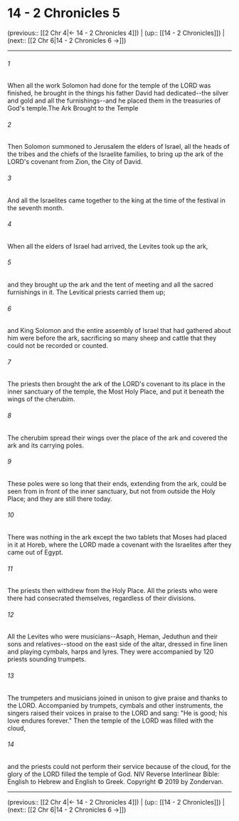 # 14 - 2 Chronicles 5

(previous:: [[2 Chr 4|← 14 - 2 Chronicles 4]]) | (up:: [[14 - 2 Chronicles]]) | (next:: [[2 Chr 6|14 - 2 Chronicles 6 →]])

***


###### 1 
When all the work Solomon had done for the temple of the LORD was finished, he brought in the things his father David had dedicated--the silver and gold and all the furnishings--and he placed them in the treasuries of God's temple.The Ark Brought to the Temple 

###### 2 
Then Solomon summoned to Jerusalem the elders of Israel, all the heads of the tribes and the chiefs of the Israelite families, to bring up the ark of the LORD's covenant from Zion, the City of David. 

###### 3 
And all the Israelites came together to the king at the time of the festival in the seventh month. 

###### 4 
When all the elders of Israel had arrived, the Levites took up the ark, 

###### 5 
and they brought up the ark and the tent of meeting and all the sacred furnishings in it. The Levitical priests carried them up; 

###### 6 
and King Solomon and the entire assembly of Israel that had gathered about him were before the ark, sacrificing so many sheep and cattle that they could not be recorded or counted. 

###### 7 
The priests then brought the ark of the LORD's covenant to its place in the inner sanctuary of the temple, the Most Holy Place, and put it beneath the wings of the cherubim. 

###### 8 
The cherubim spread their wings over the place of the ark and covered the ark and its carrying poles. 

###### 9 
These poles were so long that their ends, extending from the ark, could be seen from in front of the inner sanctuary, but not from outside the Holy Place; and they are still there today. 

###### 10 
There was nothing in the ark except the two tablets that Moses had placed in it at Horeb, where the LORD made a covenant with the Israelites after they came out of Egypt. 

###### 11 
The priests then withdrew from the Holy Place. All the priests who were there had consecrated themselves, regardless of their divisions. 

###### 12 
All the Levites who were musicians--Asaph, Heman, Jeduthun and their sons and relatives--stood on the east side of the altar, dressed in fine linen and playing cymbals, harps and lyres. They were accompanied by 120 priests sounding trumpets. 

###### 13 
The trumpeters and musicians joined in unison to give praise and thanks to the LORD. Accompanied by trumpets, cymbals and other instruments, the singers raised their voices in praise to the LORD and sang: "He is good; his love endures forever." Then the temple of the LORD was filled with the cloud, 

###### 14 
and the priests could not perform their service because of the cloud, for the glory of the LORD filled the temple of God. NIV Reverse Interlinear Bible: English to Hebrew and English to Greek. Copyright © 2019 by Zondervan.

***

(previous:: [[2 Chr 4|← 14 - 2 Chronicles 4]]) | (up:: [[14 - 2 Chronicles]]) | (next:: [[2 Chr 6|14 - 2 Chronicles 6 →]])
